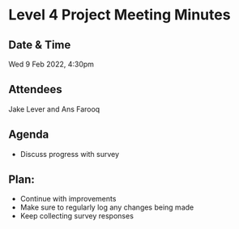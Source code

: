 # Level 4 Project Meeting Minutes

## Date & Time
Wed 9 Feb 2022, 4:30pm

## Attendees
Jake Lever and Ans Farooq

## Agenda
* Discuss progress with survey

## Plan:
* Continue with improvements
* Make sure to regularly log any changes being made
* Keep collecting survey responses


